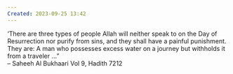 ```yaml
---
Created: 2023-09-25 13:42
---
```

‘There are three types of people Allah will neither speak to on the Day of Resurrection nor purify from sins, and they shall have a painful punishment. They are: A man who possesses excess water on a journey but withholds it from a traveler …”  
– Saheeh Al Bukhaari Vol 9, Hadith 7212
